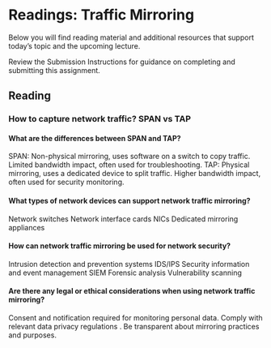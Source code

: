 # Readings: Traffic Mirroring
Below you will find reading material and additional resources that support today’s topic and the upcoming lecture.

Review the Submission Instructions for guidance on completing and submitting this assignment.

## Reading
### How to capture network traffic? SPAN vs TAP

#### What are the differences between SPAN and TAP?
SPAN: Non-physical mirroring, uses software on a switch to copy traffic. Limited bandwidth impact, often used for troubleshooting.
TAP: Physical mirroring, uses a dedicated device to split traffic. Higher bandwidth impact, often used for security monitoring.
#### What types of network devices can support network traffic mirroring?
Network switches
Network interface cards NICs
Dedicated mirroring appliances
#### How can network traffic mirroring be used for network security?
Intrusion detection and prevention systems IDS/IPS
Security information and event management SIEM
Forensic analysis
Vulnerability scanning
#### Are there any legal or ethical considerations when using network traffic mirroring?
Consent and notification required for monitoring personal data.
Comply with relevant data privacy regulations .
Be transparent about mirroring practices and purposes.
